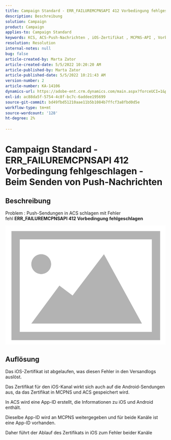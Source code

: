 ```yaml
---
title: Campaign Standard - ERR_FAILUREMCPNSAPI 412 Vorbedingung fehlgeschlagen - Beim Senden von Push-Nachrichten
description: Beschreibung
solution: Campaign
product: Campaign
applies-to: Campaign Standard
keywords: KCS, ACS-Push-Nachrichten , iOS-Zertifikat , MCPNS-API , Vorbedingung fehlgeschlagen
resolution: Resolution
internal-notes: null
bug: false
article-created-by: Marta Zator
article-created-date: 5/5/2022 10:20:20 AM
article-published-by: Marta Zator
article-published-date: 5/5/2022 10:21:43 AM
version-number: 2
article-number: KA-14106
dynamics-url: https://adobe-ent.crm.dynamics.com/main.aspx?forceUCI=1&pagetype=entityrecord&etn=knowledgearticle&id=1f2a0af4-5ccc-ec11-a7b5-6045bd00dbbc
exl-id: ac88da5f-5754-4c8f-bc7c-6addee195699
source-git-commit: bd49fbd51210aae11b5b1084b7ffcf3a8fbd0d5e
workflow-type: tm+mt
source-wordcount: '128'
ht-degree: 2%

---
```


# Campaign Standard - ERR_FAILUREMCPNSAPI 412 Vorbedingung fehlgeschlagen - Beim Senden von Push-Nachrichten

## Beschreibung


Problem : Push-Sendungen in ACS schlagen mit Fehler fehl <b>ERR_FAILUREMCPNSAPI 412 Vorbedingung fehlgeschlagen </b>

![](assets/___2d51c51d-5dcc-ec11-a7b5-6045bd00dbbc___.png)




## Auflösung


Das iOS-Zertifikat ist abgelaufen, was diesen Fehler in den Versandlogs auslöst.

Das Zertifikat für den iOS-Kanal wirkt sich auch auf die Android-Sendungen aus, da das Zertifikat in MCPNS und ACS gespeichert wird.

In ACS wird eine App-ID erstellt, die Informationen zu iOS und Android enthält.

Dieselbe App-ID wird an MCPNS weitergegeben und für beide Kanäle ist eine App-ID vorhanden.

Daher führt der Ablauf des Zertifikats in iOS zum Fehler beider Kanäle
